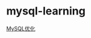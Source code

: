 # mysql-learning
[MySQL优化](https://github.com/llrrbaba/mysql-learning/tree/master/MySQL%E4%BC%98%E5%8C%96)
